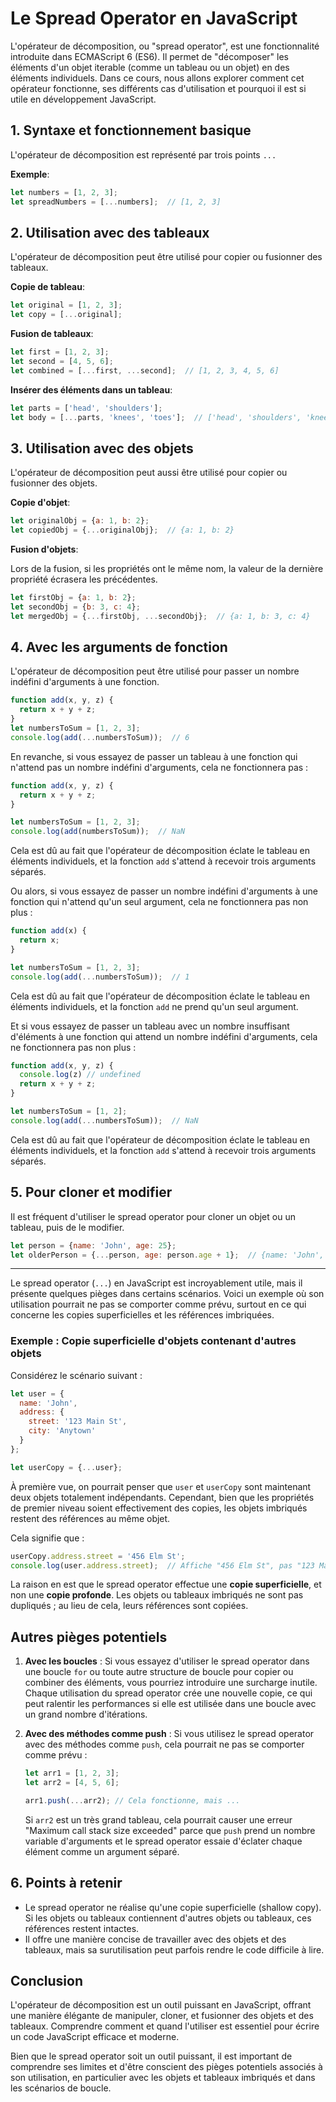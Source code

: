 # Le Spread Operator en JavaScript

L'opérateur de décomposition, ou "spread operator", est une fonctionnalité introduite dans ECMAScript 6 (ES6). Il permet de "décomposer" les éléments d'un objet iterable (comme un tableau ou un objet) en des éléments individuels. Dans ce cours, nous allons explorer comment cet opérateur fonctionne, ses différents cas d'utilisation et pourquoi il est si utile en développement JavaScript.

## 1. Syntaxe et fonctionnement basique

L'opérateur de décomposition est représenté par trois points `...`

**Exemple**:

```js
let numbers = [1, 2, 3];
let spreadNumbers = [...numbers];  // [1, 2, 3]
```

## 2. Utilisation avec des tableaux

L'opérateur de décomposition peut être utilisé pour copier ou fusionner des tableaux.

**Copie de tableau**:

```js
let original = [1, 2, 3];
let copy = [...original];
```

**Fusion de tableaux**:

```js
let first = [1, 2, 3];
let second = [4, 5, 6];
let combined = [...first, ...second];  // [1, 2, 3, 4, 5, 6]
```

**Insérer des éléments dans un tableau**:

```js
let parts = ['head', 'shoulders'];
let body = [...parts, 'knees', 'toes'];  // ['head', 'shoulders', 'knees', 'toes']
```

## 3. Utilisation avec des objets

L'opérateur de décomposition peut aussi être utilisé pour copier ou fusionner des objets.

**Copie d'objet**:

```js
let originalObj = {a: 1, b: 2};
let copiedObj = {...originalObj};  // {a: 1, b: 2}
```

**Fusion d'objets**:

Lors de la fusion, si les propriétés ont le même nom, la valeur de la dernière propriété écrasera les précédentes.

```js
let firstObj = {a: 1, b: 2};
let secondObj = {b: 3, c: 4};
let mergedObj = {...firstObj, ...secondObj};  // {a: 1, b: 3, c: 4}
```

## 4. Avec les arguments de fonction

L'opérateur de décomposition peut être utilisé pour passer un nombre indéfini d'arguments à une fonction.

```js
function add(x, y, z) {
  return x + y + z;
}
let numbersToSum = [1, 2, 3];
console.log(add(...numbersToSum));  // 6
```

En revanche, si vous essayez de passer un tableau à une fonction qui n'attend pas un nombre indéfini d'arguments, cela ne fonctionnera pas :

```js
function add(x, y, z) {
  return x + y + z;
}

let numbersToSum = [1, 2, 3];
console.log(add(numbersToSum));  // NaN
```

Cela est dû au fait que l'opérateur de décomposition éclate le tableau en éléments individuels, et la fonction `add` s'attend à recevoir trois arguments séparés.

Ou alors, si vous essayez de passer un nombre indéfini d'arguments à une fonction qui n'attend qu'un seul argument, cela ne fonctionnera pas non plus :

```js
function add(x) {
  return x;
}

let numbersToSum = [1, 2, 3];
console.log(add(...numbersToSum));  // 1
```

Cela est dû au fait que l'opérateur de décomposition éclate le tableau en éléments individuels, et la fonction `add` ne prend qu'un seul argument.

Et si vous essayez de passer un tableau avec un nombre insuffisant d'éléments à une fonction qui attend un nombre indéfini d'arguments, cela ne fonctionnera pas non plus :

```js
function add(x, y, z) {
  console.log(z) // undefined
  return x + y + z;
}

let numbersToSum = [1, 2];
console.log(add(...numbersToSum));  // NaN
```

Cela est dû au fait que l'opérateur de décomposition éclate le tableau en éléments individuels, et la fonction `add` s'attend à recevoir trois arguments séparés.

## 5. Pour cloner et modifier

Il est fréquent d'utiliser le spread operator pour cloner un objet ou un tableau, puis de le modifier.

```js
let person = {name: 'John', age: 25};
let olderPerson = {...person, age: person.age + 1};  // {name: 'John', age: 26}
```

---

Le spread operator (`...`) en JavaScript est incroyablement utile, mais il présente quelques pièges dans certains scénarios. Voici un exemple où son utilisation pourrait ne pas se comporter comme prévu, surtout en ce qui concerne les copies superficielles et les références imbriquées.

### Exemple : Copie superficielle d'objets contenant d'autres objets

Considérez le scénario suivant :

```js
let user = {
  name: 'John',
  address: {
    street: '123 Main St',
    city: 'Anytown'
  }
};

let userCopy = {...user};
```

À première vue, on pourrait penser que `user` et `userCopy` sont maintenant deux objets totalement indépendants. Cependant, bien que les propriétés de premier niveau soient effectivement des copies, les objets imbriqués restent des références au même objet.

Cela signifie que :

```js
userCopy.address.street = '456 Elm St';
console.log(user.address.street);  // Affiche "456 Elm St", pas "123 Main St" !
```

La raison en est que le spread operator effectue une **copie superficielle**, et non une **copie profonde**. Les objets ou tableaux imbriqués ne sont pas dupliqués ; au lieu de cela, leurs références sont copiées.

## Autres pièges potentiels

1. **Avec les boucles** :
   Si vous essayez d'utiliser le spread operator dans une boucle `for` ou toute autre structure de boucle pour copier ou combiner des éléments, vous pourriez introduire une surcharge inutile. Chaque utilisation du spread operator crée une nouvelle copie, ce qui peut ralentir les performances si elle est utilisée dans une boucle avec un grand nombre d'itérations.

2. **Avec des méthodes comme push** :
   Si vous utilisez le spread operator avec des méthodes comme `push`, cela pourrait ne pas se comporter comme prévu :

   ```js
   let arr1 = [1, 2, 3];
   let arr2 = [4, 5, 6];
   
   arr1.push(...arr2); // Cela fonctionne, mais ...
   ```

   Si `arr2` est un très grand tableau, cela pourrait causer une erreur "Maximum call stack size exceeded" parce que `push` prend un nombre variable d'arguments et le spread operator essaie d'éclater chaque élément comme un argument séparé.

## 6. Points à retenir

- Le spread operator ne réalise qu'une copie superficielle (shallow copy). Si les objets ou tableaux contiennent d'autres objets ou tableaux, ces références restent intactes.
- Il offre une manière concise de travailler avec des objets et des tableaux, mais sa surutilisation peut parfois rendre le code difficile à lire.

## Conclusion

L'opérateur de décomposition est un outil puissant en JavaScript, offrant une manière élégante de manipuler, cloner, et fusionner des objets et des tableaux. Comprendre comment et quand l'utiliser est essentiel pour écrire un code JavaScript efficace et moderne.

Bien que le spread operator soit un outil puissant, il est important de comprendre ses limites et d'être conscient des pièges potentiels associés à son utilisation, en particulier avec les objets et tableaux imbriqués et dans les scénarios de boucle.

